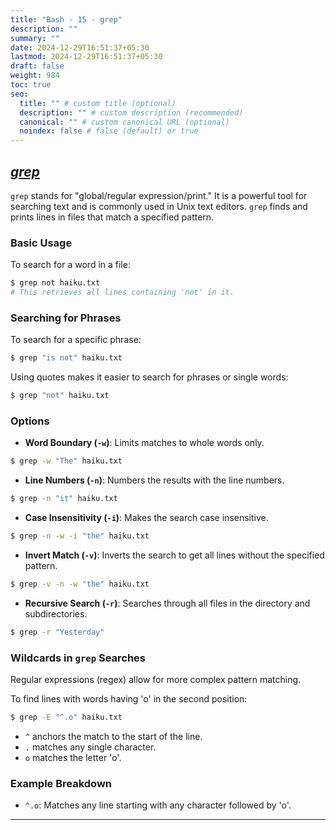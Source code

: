 ```yaml
---
title: "Bash - 15 - grep"
description: ""
summary: ""
date: 2024-12-29T16:51:37+05:30
lastmod: 2024-12-29T16:51:37+05:30
draft: false
weight: 984
toc: true
seo:
  title: "" # custom title (optional)
  description: "" # custom description (recommended)
  canonical: "" # custom canonical URL (optional)
  noindex: false # false (default) or true
---
```




## [*grep*](/personal-site/docs/bash-linux/command-docs/grep)

`grep` stands for "global/regular expression/print." It is a powerful tool for searching text and is commonly used in Unix text editors. `grep` finds and prints lines in files that match a specified pattern.

### Basic Usage
To search for a word in a file:
```bash {frame="none"}
$ grep not haiku.txt
# This retrieves all lines containing 'not' in it.
```

### Searching for Phrases
To search for a specific phrase:
```bash {frame="none"}
$ grep "is not" haiku.txt
```
Using quotes makes it easier to search for phrases or single words:
```bash {frame="none"}
$ grep "not" haiku.txt
```

### Options
- **Word Boundary (`-w`)**: Limits matches to whole words only.
```bash {frame="none"}
$ grep -w "The" haiku.txt
```

- **Line Numbers (`-n`)**: Numbers the results with the line numbers.
```bash {frame="none"}
$ grep -n "it" haiku.txt
```

- **Case Insensitivity (`-i`)**: Makes the search case insensitive.
```bash {frame="none"}
$ grep -n -w -i "the" haiku.txt
```

- **Invert Match (`-v`)**: Inverts the search to get all lines without the specified pattern.
```bash {frame="none"}
$ grep -v -n -w "the" haiku.txt
```

- **Recursive Search (`-r`)**: Searches through all files in the directory and subdirectories.
```bash {frame="none"}
$ grep -r "Yesterday"
```

### Wildcards in `grep` Searches
Regular expressions (regex) allow for more complex pattern matching. 

To find lines with words having 'o' in the second position:
```bash {frame="none"}
$ grep -E "^.o" haiku.txt
```
- `^` anchors the match to the start of the line.
- `.` matches any single character.
- `o` matches the letter 'o'.

### Example Breakdown
- `^.o`: Matches any line starting with any character followed by 'o'.

---

